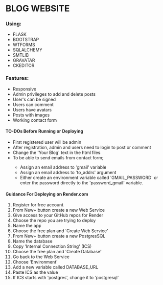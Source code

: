 <h1>BLOG WEBSITE</h1>
<h3>Using:</h3>
<ul>
<li>FLASK</li>
<li>BOOTSTRAP</li>
<li>WTFORMS</li>
<li>SQLALCHEMY</li>
<li>SMTLIB</li>
<li>GRAVATAR</li>
<li>CKEDITOR</li>
</ul>
<h3>Features:</h3>
<ul>
<li>Responsive</li>
<li>Admin privileges to add and delete posts</li>
<li>User's can be signed</li>
<li>Users can comment</li>
<li>Users have avatars</li>
<li>Posts with images</li>
<li>Working contact form</li>
</ul>
<h4>TO-DOs Before Running or Deploying</h4>
<ul>
<li>First registered user will be admin</li>
<li>After registration, admin and users need to
login to post or comment</li>
<li>Change the 'Your Blog' text in the html files</li>
<li>To be able to send emails from contact form; 
</li>
<ul>
<li>Assign an email address to 'gmail' variable</li>
<li>Assign an email address to 'to_addrs' argument</li>
<li>Either create an environment variable called 
'GMAIL_PASSWORD' or enter the password directly to the
'password_gmail' variable.</li>
</ul>
</ul>
<h4>Guidance For Deploying on Render.com</h4>
<ol>
<li>Register for free account.</li>
<li>From New+ button create a new Web Service</li>
<li>Give access to your GitHub repos for Render</li>
<li>Choose the repo you are trying to deploy</li>
<li>Name the app</li>
<li>Choose the free plan and 'Create Web Service'</li>
<li>From New+ button create a new PostgresSQL</li>
<li>Name the database</li>
<li>Copy 'Internal Connection String' (ICS)</li>
<li>Choose the free plan and 'Create Database'</li>
<li>Go back to the Web Service</li>
<li>Choose 'Environment'</li>
<li>Add a new variable called DATABASE_URL</li>
<li>Paste ICS as the value</li>
<li>If ICS starts with 'postgres', change it to 'postgresql'</li>
</ol>